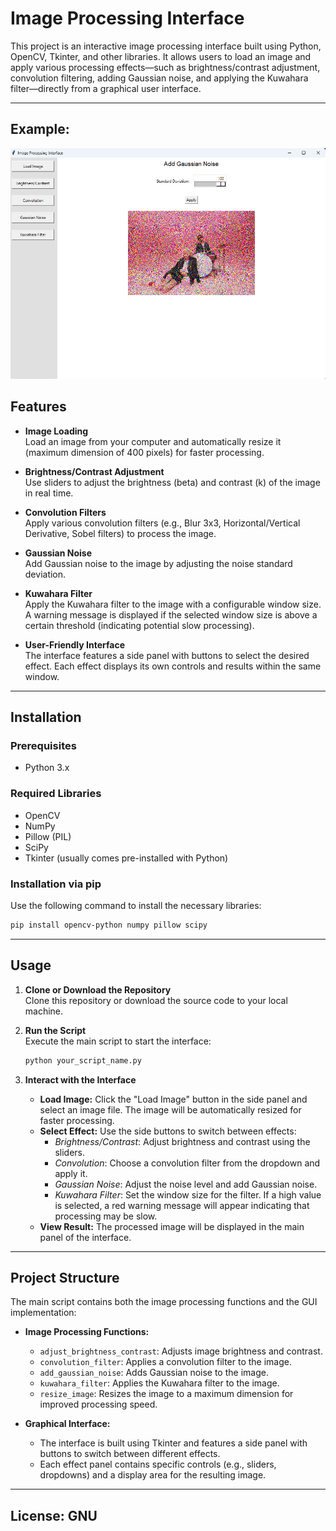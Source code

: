# Image Processing Interface

This project is an interactive image processing interface built using Python, OpenCV, Tkinter, and other libraries. It allows users to load an image and apply various processing effects—such as brightness/contrast adjustment, convolution filtering, adding Gaussian noise, and applying the Kuwahara filter—directly from a graphical user interface.

---

## Example: 
![](test1.png)

## Features

- **Image Loading**  
  Load an image from your computer and automatically resize it (maximum dimension of 400 pixels) for faster processing.

- **Brightness/Contrast Adjustment**  
  Use sliders to adjust the brightness (beta) and contrast (k) of the image in real time.

- **Convolution Filters**  
  Apply various convolution filters (e.g., Blur 3x3, Horizontal/Vertical Derivative, Sobel filters) to process the image.

- **Gaussian Noise**  
  Add Gaussian noise to the image by adjusting the noise standard deviation.

- **Kuwahara Filter**  
  Apply the Kuwahara filter to the image with a configurable window size. A warning message is displayed if the selected window size is above a certain threshold (indicating potential slow processing).

- **User-Friendly Interface**  
  The interface features a side panel with buttons to select the desired effect. Each effect displays its own controls and results within the same window.

---

## Installation

### Prerequisites

- Python 3.x

### Required Libraries

- OpenCV  
- NumPy  
- Pillow (PIL)  
- SciPy  
- Tkinter (usually comes pre-installed with Python)

### Installation via pip

Use the following command to install the necessary libraries:

```bash
pip install opencv-python numpy pillow scipy
```

---

## Usage

1. **Clone or Download the Repository**  
   Clone this repository or download the source code to your local machine.

2. **Run the Script**  
   Execute the main script to start the interface:

   ```bash
   python your_script_name.py
   ```

3. **Interact with the Interface**  
   - **Load Image:** Click the "Load Image" button in the side panel and select an image file. The image will be automatically resized for faster processing.
   - **Select Effect:** Use the side buttons to switch between effects:
     - *Brightness/Contrast*: Adjust brightness and contrast using the sliders.
     - *Convolution*: Choose a convolution filter from the dropdown and apply it.
     - *Gaussian Noise*: Adjust the noise level and add Gaussian noise.
     - *Kuwahara Filter*: Set the window size for the filter. If a high value is selected, a red warning message will appear indicating that processing may be slow.
   - **View Result:** The processed image will be displayed in the main panel of the interface.

---

## Project Structure

The main script contains both the image processing functions and the GUI implementation:

- **Image Processing Functions:**
  - `adjust_brightness_contrast`: Adjusts image brightness and contrast.
  - `convolution_filter`: Applies a convolution filter to the image.
  - `add_gaussian_noise`: Adds Gaussian noise to the image.
  - `kuwahara_filter`: Applies the Kuwahara filter to the image.
  - `resize_image`: Resizes the image to a maximum dimension for improved processing speed.

- **Graphical Interface:**
  - The interface is built using Tkinter and features a side panel with buttons to switch between different effects.
  - Each effect panel contains specific controls (e.g., sliders, dropdowns) and a display area for the resulting image.


---

## License: GNU

